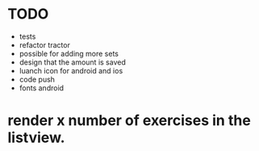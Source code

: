 # TODO
* tests
* refactor tractor
* possible for adding more sets
* design that the amount is saved
* luanch icon for android and ios
* code push
* fonts android
# render x number of exercises in the listview.
